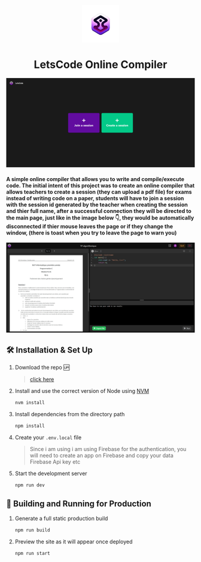 <div align="center">
  <img alt="Logo" src="public/Icon.png" width="100" />
</div>
<h1 align="center">
  LetsCode Online Compiler
</h1>

![demo](public/page.png)

#### A simple online compiler that allows you to write and compile/execute code. The initial intent of this project was to create an online compiler that allows teachers to create a session (they can upload a pdf file) for exams instead of writing code on a paper, students will have to join a session with the session id generated by the teacher when creating the session and thier full name, after a successful connection they will be directed to the main page, just like in the image below :point_down:, they would be automatically disconnected if thier mouse leaves the page or if they change the window, (there is toast when you try to leave the page to warn you)

![demo](public/screen.png)

## 🛠 Installation & Set Up

1. Download the repo :up:

   > [click here](https://github.com/AbassHammed/FrontendOnlineCompiler)

2. Install and use the correct version of Node using [NVM](https://github.com/nvm-sh/nvm)

   ```sh
   nvm install
   ```

3. Install dependencies from the directory path

   ```sh
   npm install
   ```

4. Create your `.env.local` file

   > Since i am using i am using Firebase for the authentication, you will need to create an app on Firebase and copy your data Firebase Api key etc

5. Start the development server

   ```sh
   npm run dev
   ```

## 🚀 Building and Running for Production

1. Generate a full static production build

   ```sh
   npm run build
   ```

1. Preview the site as it will appear once deployed

   ```sh
   npm run start
   ```
